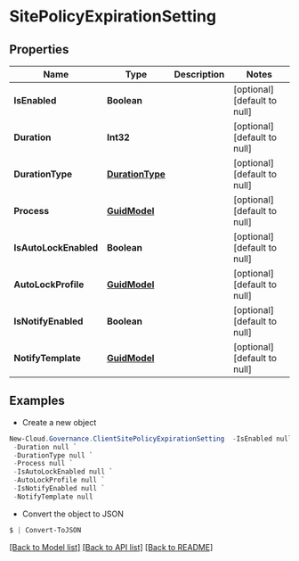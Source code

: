 # SitePolicyExpirationSetting
## Properties

Name | Type | Description | Notes
------------ | ------------- | ------------- | -------------
**IsEnabled** | **Boolean** |  | [optional] [default to null]
**Duration** | **Int32** |  | [optional] [default to null]
**DurationType** | [**DurationType**](DurationType.md) |  | [optional] [default to null]
**Process** | [**GuidModel**](GuidModel.md) |  | [optional] [default to null]
**IsAutoLockEnabled** | **Boolean** |  | [optional] [default to null]
**AutoLockProfile** | [**GuidModel**](GuidModel.md) |  | [optional] [default to null]
**IsNotifyEnabled** | **Boolean** |  | [optional] [default to null]
**NotifyTemplate** | [**GuidModel**](GuidModel.md) |  | [optional] [default to null]

## Examples

- Create a new object
```powershell
New-Cloud.Governance.ClientSitePolicyExpirationSetting  -IsEnabled null `
 -Duration null `
 -DurationType null `
 -Process null `
 -IsAutoLockEnabled null `
 -AutoLockProfile null `
 -IsNotifyEnabled null `
 -NotifyTemplate null
```

- Convert the object to JSON
```powershell
$ | Convert-ToJSON
```


[[Back to Model list]](../README.md#documentation-for-models) [[Back to API list]](../README.md#documentation-for-api-endpoints) [[Back to README]](../README.md)

